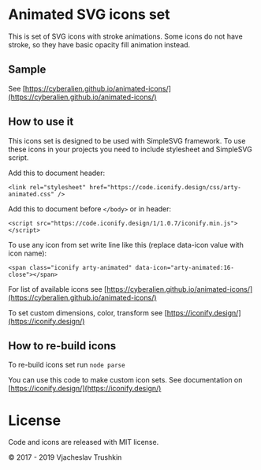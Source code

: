 # Animated SVG icons set

This is set of SVG icons with stroke animations.
Some icons do not have stroke, so they have basic opacity fill animation instead.

## Sample

See [https://cyberalien.github.io/animated-icons/](https://cyberalien.github.io/animated-icons/)

## How to use it

This icons set is designed to be used with SimpleSVG framework.
To use these icons in your projects you need to include stylesheet and SimpleSVG script.

Add this to document header:

    <link rel="stylesheet" href="https://code.iconify.design/css/arty-animated.css" />

Add this to document before `</body>` or in header:

    <script src="https://code.iconify.design/1/1.0.7/iconify.min.js"></script>

To use any icon from set write line like this (replace data-icon value with icon name):

    <span class="iconify arty-animated" data-icon="arty-animated:16-close"></span>

For list of available icons see [https://cyberalien.github.io/animated-icons/](https://cyberalien.github.io/animated-icons/)

To set custom dimensions, color, transform see [https://iconify.design/](https://iconify.design/)

## How to re-build icons

To re-build icons set run `node parse`

You can use this code to make custom icon sets. See documentation on [https://iconify.design/](https://iconify.design/)

# License

Code and icons are released with MIT license.

© 2017 - 2019 Vjacheslav Trushkin
